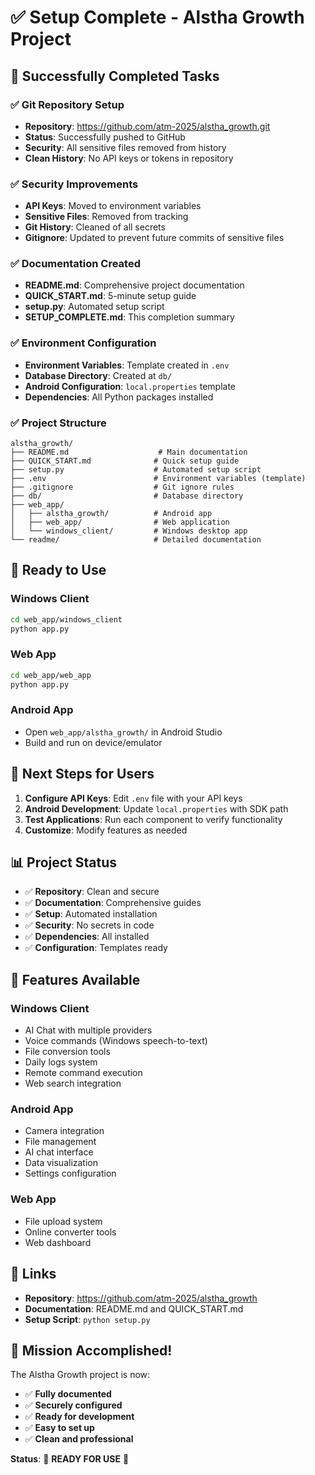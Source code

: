 # ✅ Setup Complete - Alstha Growth Project

## 🎉 Successfully Completed Tasks

### ✅ Git Repository Setup
- **Repository**: https://github.com/atm-2025/alstha_growth.git
- **Status**: Successfully pushed to GitHub
- **Security**: All sensitive files removed from history
- **Clean History**: No API keys or tokens in repository

### ✅ Security Improvements
- **API Keys**: Moved to environment variables
- **Sensitive Files**: Removed from tracking
- **Git History**: Cleaned of all secrets
- **Gitignore**: Updated to prevent future commits of sensitive files

### ✅ Documentation Created
- **README.md**: Comprehensive project documentation
- **QUICK_START.md**: 5-minute setup guide
- **setup.py**: Automated setup script
- **SETUP_COMPLETE.md**: This completion summary

### ✅ Environment Configuration
- **Environment Variables**: Template created in `.env`
- **Database Directory**: Created at `db/`
- **Android Configuration**: `local.properties` template
- **Dependencies**: All Python packages installed

### ✅ Project Structure
```
alstha_growth/
├── README.md                    # Main documentation
├── QUICK_START.md              # Quick setup guide
├── setup.py                    # Automated setup script
├── .env                        # Environment variables (template)
├── .gitignore                  # Git ignore rules
├── db/                         # Database directory
├── web_app/
│   ├── alstha_growth/          # Android app
│   ├── web_app/                # Web application
│   └── windows_client/         # Windows desktop app
└── readme/                     # Detailed documentation
```

## 🚀 Ready to Use

### Windows Client
```bash
cd web_app/windows_client
python app.py
```

### Web App
```bash
cd web_app/web_app
python app.py
```

### Android App
- Open `web_app/alstha_growth/` in Android Studio
- Build and run on device/emulator

## 🔧 Next Steps for Users

1. **Configure API Keys**: Edit `.env` file with your API keys
2. **Android Development**: Update `local.properties` with SDK path
3. **Test Applications**: Run each component to verify functionality
4. **Customize**: Modify features as needed

## 📊 Project Status

- ✅ **Repository**: Clean and secure
- ✅ **Documentation**: Comprehensive guides
- ✅ **Setup**: Automated installation
- ✅ **Security**: No secrets in code
- ✅ **Dependencies**: All installed
- ✅ **Configuration**: Templates ready

## 🎯 Features Available

### Windows Client
- AI Chat with multiple providers
- Voice commands (Windows speech-to-text)
- File conversion tools
- Daily logs system
- Remote command execution
- Web search integration

### Android App
- Camera integration
- File management
- AI chat interface
- Data visualization
- Settings configuration

### Web App
- File upload system
- Online converter tools
- Web dashboard

## 🔗 Links

- **Repository**: https://github.com/atm-2025/alstha_growth
- **Documentation**: README.md and QUICK_START.md
- **Setup Script**: `python setup.py`

## 🎉 Mission Accomplished!

The Alstha Growth project is now:
- ✅ **Fully documented**
- ✅ **Securely configured**
- ✅ **Ready for development**
- ✅ **Easy to set up**
- ✅ **Clean and professional**

**Status**: 🚀 **READY FOR USE** 🚀 